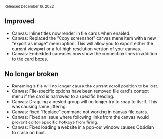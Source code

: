 <small>Released December 16, 2022</small>

## Improved

- Canvas: Inline titles now render in file cards when enabled.
- Canvas: Replaced the "Copy screenshot" canvas menu item with a new "export as image" menu option. This will allow you to export either the current viewport or a full high resolution version of your canvas.
- Canvas: Embedded canvases now show the connection lines in addition to the card boxes.

## No longer broken

- Renaming a file will no longer cause the current scroll position to be lost.
- Canvas: File-specific options have been removed file card's context menu if the card is narrowed to a specific heading.
- Canvas: Dragging a nested group will no longer try to snap to itself. This was causing some jittering.
- Canvas: fixed "Replace" command not working in canvas file cards.
- Canvas: Fixed an issue where following links from the canvas would prevent editor-specific hotkeys from firing.
- Canvas: Fixed loading a website in a pop-out window causes Obsidian to crash on boot.
